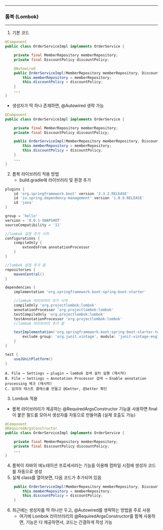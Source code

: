 -----
### 롬복 (Lombok)
-----
1. 기본 코드
```java
@Component
public class OrderServiceImpl implements OrderService {

    private final MemberRepository memberRepository;
    private final DiscountPolicy discountPolicy;

    @Autowired
    public OrderServiceImpl(MemberRepository memberRepository, DiscountPolicy discountPolicy) { // Constructor Injection
        this.memberRepository = memberRepository;
        this.discountPolicy = discountPolicy;
    }
    ...
}
```

  - 생성자가 딱 하나 존재하면, @Autowired 생략 가능
```java
@Component
public class OrderServiceImpl implements OrderService {

    private final MemberRepository memberRepository;
    private final DiscountPolicy discountPolicy;

    public OrderServiceImpl(MemberRepository memberRepository, DiscountPolicy discountPolicy) { // Constructor Injection
        this.memberRepository = memberRepository;
        this.discountPolicy = discountPolicy;
    }
    ...
}
```

2. 롬복 라이브러리 적용 방법
   - build.gradle에 라이브러리 및 환경 추가
```groovy
plugins {
    id 'org.springframework.boot' version '2.3.2.RELEASE'
    id 'io.spring.dependency-management' version '1.0.9.RELEASE' 
    id 'java'
}

group = 'hello'
version = '0.0.1-SNAPSHOT' 
sourceCompatibility = '11'

//lombok 설정 추가 시작
configurations { 
    compileOnly {
        extendsFrom annotationProcessor 
    }
}

//lombok 설정 추가 끝
repositories { 
    mavenCentral()
}

dependencies {
    implementation 'org.springframework.boot:spring-boot-starter'

    //lombok 라이브러리 추가 시작
    compileOnly 'org.projectlombok:lombok'
    annotationProcessor 'org.projectlombok:lombok' 
    testCompileOnly 'org.projectlombok:lombok'
    testAnnotationProcessor 'org.projectlombok:lombok'
    //lombok 라이브러리 추가 끝

    testImplementation('org.springframework.boot:spring-boot-starter-test') { 
        exclude group: 'org.junit.vintage', module: 'junit-vintage-engine' 
    }
}

test { 
    useJUnitPlatform()
}
```
```
A. File → Settings → plugin → lombok 검색 설치 실행 (재시작)
B. File → Settings → Annotation Processor 검색 → Enable annotation processing 체크 (재시작)
C. 임의의 테스트 클래스를 만들고 @Getter, @Setter 확인
```

3. Lombok 적용
  - 롬복 라이브러리가 제공하는 @RequiredArgsConstructor 기능을 사용하면 final이 붙은 필드를 모아서 생성자를 자동으로 만들어줌 (실제 호출도 가능)
```java
@Component
@RequiredArgsConstructor
public class OrderServiceImpl implements OrderService {

    private final MemberRepository memberRepository;
    private final DiscountPolicy discountPolicy;
    ...
}
```

4. 롬복이 자바의 애노테이션 프로세서라는 기능을 이용해 컴파일 시점에 생성자 코드를 자동으로 생성
5. 실제 class를 열어보면, 다음 코드가 추가되어 있음
```java
    public OrderServiceImpl(MemberRepository memberRepository, DiscountPolicy discountPolicy) { // Constructor Injection
        this.memberRepository = memberRepository;
        this.discountPolicy = discountPolicy;
    }
```

6. 최근에는 생성자를 딱 하나만 두고, @Autowired를 생략하는 방법을 주로 사용
   - 여기에 Lombok 라이브러리의 @RequiredArgsConstructor를 함께 사용하면, 기능은 다 제공하면서, 코드는 간결하게 작성 가능
